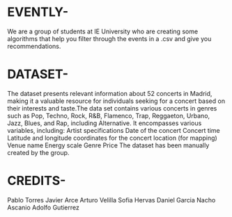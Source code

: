 # EVENTLY-
We are a group of students at IE University who are creating some algorithms that help you filter through the events in a .csv and give you recommendations.

#  **DATASET**-
The dataset presents relevant information about 52 concerts in Madrid, making it a valuable resource for individuals seeking for a concert based on their interests and taste.The data set contains various concerts in genres such as Pop, Techno, Rock, R&B, Flamenco, Trap, Reggaeton, Urbano, Jazz, Blues, and Rap, including Alternative. It encompasses various variables, including:
  Artist specifications
  Date of the concert
  Concert time
  Latitude and longitude coordinates for the concert location (for mapping)
  Venue name
  Energy scale
  Genre
  Price
The dataset has been manually created by the group.


#  **CREDITS**-
Pablo Torres
Javier Arce
Arturo Velilla
Sofia Hervas
Daniel Garcia
Nacho Ascanio
Adolfo Gutierrez

